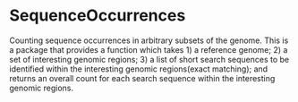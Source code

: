 # SequenceOccurrences
Counting sequence occurrences in arbitrary subsets of the genome.
This is a package that provides a function which takes
        1) a reference genome;
        2) a set of interesting genomic regions;
        3) a list of short search sequences to be identified within the interesting genomic regions(exact matching);
        and returns an overall count for each search sequence within the interesting genomic regions.
